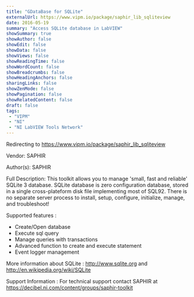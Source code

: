 ```yaml
---
title: "GDataBase for SQLite"
externalUrl: https://www.vipm.io/package/saphir_lib_sqliteview
date: 2016-05-19
summary: "Access SQLite database in LabVIEW"
showSummary: true
showAuthor: false
showEdit: false
showData: false
showViews: false
showReadingTime: false
showWordCount: false
showBreadcrumbs: false
showHeadingAnchors: false
sharingLinks: false
showZenMode: false
showPagination: false
showRelatedContent: false
draft: false
tags:
 - "VIPM"
 - "NI"
 - "NI LabVIEW Tools Network"
---
```


Redirecting to https://www.vipm.io/package/saphir_lib_sqliteview

Vendor: SAPHIR

Author(s): SAPHIR
 
Full Description:
This toolkit allows you to manage 'small, fast and reliable' SQLite 3 database.
SQLite database is zero configuration database, stored in a single cross-plateform disk file implementing most of SQL92.
There is no separate server process to install, setup, configure, initialize, manage, and troubleshoot!

Supported features :
   * Create/Open database
   * Execute sql query
   * Manage queries with transactions
   * Advanced function to create and execute statement
   * Event logger management

More information about SQLite : http://www.sqlite.org and http://en.wikipedia.org/wiki/SQLite

Support Information :
For technical support contact SAPHIR at https://decibel.ni.com/content/groups/saphir-toolkit